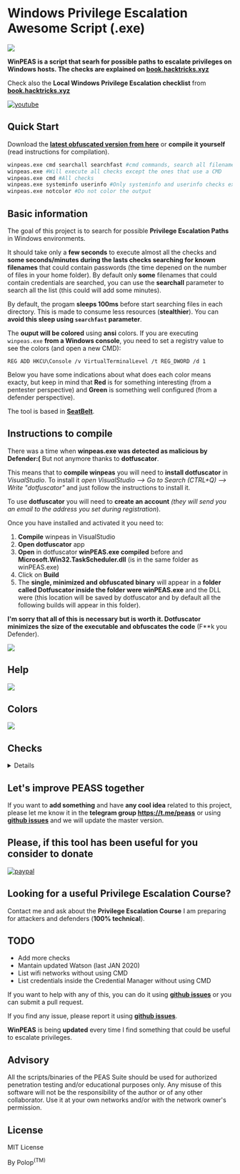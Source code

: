 # Windows Privilege Escalation Awesome Script (.exe)

![](https://github.com/carlospolop/privilege-escalation-awesome-scripts-suite/raw/master/winPEAS/winPEASexe/images/winpeas.png)

**WinPEAS is a script that searh for possible paths to escalate privileges on Windows hosts. The checks are explained on [book.hacktricks.xyz](https://book.hacktricks.xyz/windows/windows-local-privilege-escalation)**

Check also the **Local Windows Privilege Escalation checklist** from **[book.hacktricks.xyz](https://book.hacktricks.xyz/windows/checklist-windows-privilege-escalation)**

[![youtube](https://github.com/carlospolop/privilege-escalation-awesome-scripts-suite/raw/master/winPEAS/winPEASexe/images/screen.png)](https://youtu.be/66gOwXMnxRI)

## Quick Start

Download the **[latest obfuscated version from here](https://github.com/carlospolop/privilege-escalation-awesome-scripts-suite/tree/master/winPEAS/winPEASexe/winPEAS/bin/Obfuscated%20Releases)** or **compile it yourself** (read instructions for compilation).
```bash
winpeas.exe cmd searchall searchfast #cmd commands, search all filenames and avoid sleepig (noisy - CTFs)
winpeas.exe #Will execute all checks except the ones that use a CMD
winpeas.exe cmd #All checks
winpeas.exe systeminfo userinfo #Only systeminfo and userinfo checks executed
winpeas.exe notcolor #Do not color the output
```

## Basic information

The goal of this project is to search for possible **Privilege Escalation Paths** in Windows environments.

It should take only a **few seconds** to execute almost all the checks and **some seconds/minutes during the lasts checks searching for known filenames** that could contain passwords (the time depened on the number of files in your home folder). By default only **some** filenames that could contain credentials are searched, you can use the **searchall** parameter to search all the list (this could will add some minutes).

By default, the progam **sleeps 100ms** before start searching files in each directory. This is made to consume less resources (**stealthier**). You can **avoid this sleep using `searchfast` parameter**.

The **ouput will be colored** using **ansi** colors. If you are executing `winpeas.exe` **from a Windows console**, you need to set a registry value to see the colors (and open a new CMD):
```
REG ADD HKCU\Console /v VirtualTerminalLevel /t REG_DWORD /d 1
```

Below you have some indications about what does each color means exacty, but keep in mind that **Red** is for something interesting (from a pentester perspective) and **Green** is something well configured (from a defender perspective).

The tool is based in **[SeatBelt](https://github.com/GhostPack/Seatbelt)**.

## Instructions to compile

There was a time when **winpeas.exe was detected as malicious by Defender:(** But not anymore thanks to **dotfuscator**. 

This means that to **compile winpeas** you will need to **install dotfuscator** in *VisualStudio*. To install it *open VisualStudio --> Go to Search (CTRL+Q) --> Write "dotfuscator"* and just follow the instructions to install it.

To use **dotfuscator** you will need to **create an account** *(they will send you an email to the address you set during registration*).

Once you have installed and activated it you need to:
1. **Compile** winpeas in VisualStudio
2. **Open dotfuscator** app
3. **Open** in dotfuscator **winPEAS.exe compiled** before and **Microsoft.Win32.TaskScheduler.dll** (is in the same folder as winPEAS.exe)
4. Click on **Build**
5. The **single, minimized and obfuscated binary** will appear in a **folder called Dotfuscator inside the folder were winPEAS.exe** and the DLL were (this location will be saved by dotfuscator and by default all the following builds will appear in this folder).

**I'm sorry that all of this is necessary but is worth it. Dotfuscator minimizes the size of the executable and obfuscates the code** (F\*\*k you Defender).

![](https://raw.githubusercontent.com/carlospolop/privilege-escalation-awesome-scripts-suite/master/winPEAS/winPEASexe/images/dotfuscator.PNG)

## Help

![](https://github.com/carlospolop/privilege-escalation-awesome-scripts-suite/raw/master/winPEAS/winPEASexe/images/help.png)

## Colors

![](https://github.com/carlospolop/privilege-escalation-awesome-scripts-suite/raw/master/winPEAS/winPEASexe/images/colors.png)

## Checks

<details>
  <summary>Details</summary>
    
- **System Information**
  - [x] Basic System info information
  - [x] Use Watson to search for vulnerabilities
  - [x] PS, Audit, WEF and LAPS Settings
  - [x] LSA protection?
  - [x] Credential Guard?
  - [x] WDigest?
  - [x] Number of cached cred
  - [x] Environment Variables
  - [x] Internet Settings
  - [x] Current drives information
  - [x] AV?
  - [x] UAC configuration

- **Users Information**
  - [x] Users information
  - [x] Current token privileges
  - [x] Clipboard text
  - [x] Current logged users
  - [x] RDP sessions
  - [x] Ever logged users
  - [x] Autologin credentials
  - [x] Home folders
  - [x] Password policies

- **Processes Information**
  - [x] Interesting processes (non Microsoft)

- **Services Information**
  - [x] Interesting services (non Microsoft) information
  - [x] Writable service registry binpath
  - [x] PATH Dll Hijacking

- **Applications Information**
  - [x] Current Active Window
  - [x] Installed software
  - [x] AutoRuns
  - [x] Scheduled tasks

- **Network Information**
  - [x] Current net shares
  - [x] hosts file
  - [x] Network Interfaces
  - [x] Listening ports
  - [x] Firewall rules
  - [x] DNS Cache (limit 70)

- **Windows Credentials**
  - [x] Windows Vault
  - [x] Credential Manager
  - [x] Saved RDP connections
  - [x] Recently run commands
  - [x] DPAPI Masterkeys
  - [x] DPAPI Credential files
  - [x] Remote Desktop Connection Manager credentials
  - [x] Kerberos Tickets
  - [x] Wifi
  - [x] AppCmd.exe
  - [x] SSClient.exe
  - [x] AlwaysInstallElevated
  - [x] WSUS
  
- **Browser Information**
  - [x] Firefox DBs
  - [x] Credentials in firefox history
  - [x] Chrome DBs
  - [x] Credentials in chrome history
  - [x] Current IE tabs
  - [x] Credentials in IE history
  - [x] IE Favorites

- **Interesting Files and registry**
  - [x] Putty sessions
  - [x] Putty SSH host keys
  - [x] SSH Keys inside registry
  - [x] Cloud credentials
  - [x] Check for unattended files
  - [x] Check for SAM & SYSTEM backups
  - [x] Check for cached GPP Passwords
  - [x] Check for McAffe SiteList.xml files
  - [x] Possible registries with credentials
  - [x] Possible credentials files in users homes
  - [x] Possible password files inside the Recycle bin
  - [x] Possible files containing credentials (this take some minutes)
  - [x] User documents (limit 100)

</details>

## Let's improve PEASS together

If you want to **add something** and have **any cool idea** related to this project, please let me know it in the **telegram group https://t.me/peass** or using **[github issues](https://github.com/carlospolop/privilege-escalation-awesome-scripts-suite/issues)** and we will update the master version.

## Please, if this tool has been useful for you consider to donate

[![paypal](https://www.paypalobjects.com/en_US/i/btn/btn_donateCC_LG.gif)](https://www.paypal.com/cgi-bin/webscr?cmd=_s-xclick&hosted_button_id=DED2HWDYLFT2C&source=url)

## Looking for a useful Privilege Escalation Course?

Contact me and ask about the **Privilege Escalation Course** I am preparing for attackers and defenders (**100% technical**).

## TODO

- Add more checks
- Mantain updated Watson (last JAN 2020)
- List wifi networks without using CMD
- List credentials inside the Credential Manager without using CMD

If you want to help with any of this, you can do it using **[github issues](https://github.com/carlospolop/privilege-escalation-awesome-scripts-suite/issues)** or you can submit a pull request.

If you find any issue, please report it using **[github issues](https://github.com/carlospolop/privilege-escalation-awesome-scripts-suite/issues)**.

**WinPEAS** is being **updated** every time I find something that could be useful to escalate privileges.

## Advisory

All the scripts/binaries of the PEAS Suite should be used for authorized penetration testing and/or educational purposes only. Any misuse of this software will not be the responsibility of the author or of any other collaborator. Use it at your own networks and/or with the network owner's permission.

## License

MIT License

By Polop<sup>(TM)</sup>
